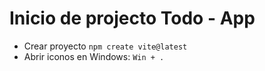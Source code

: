 # Inicio de projecto Todo - App

- Crear proyecto ```npm create vite@latest```
- Abrir iconos en Windows: ```Win + .```